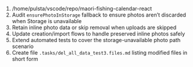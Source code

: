 1. /home/pulsta/vscode/repo/maori-fishing-calendar-react
2. Audit `ensurePhotoInStorage` fallback to ensure photos aren’t discarded when Storage is unavailable
3. Retain inline photo data or skip removal when uploads are skipped
4. Update creation/import flows to handle preserved inline photos safely
5. Extend automated tests to cover the storage-unavailable photo path scenario
6. Create file `.tasks/del_all_data_test3.files.md` listing modified files in short form
